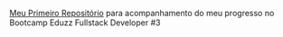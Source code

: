 [Meu Primeiro Repositório](https://github.com/diogordones/dio-desafio-github-primeiro-repositorio) para acompanhamento do meu progresso no Bootcamp Eduzz Fullstack Developer #3 